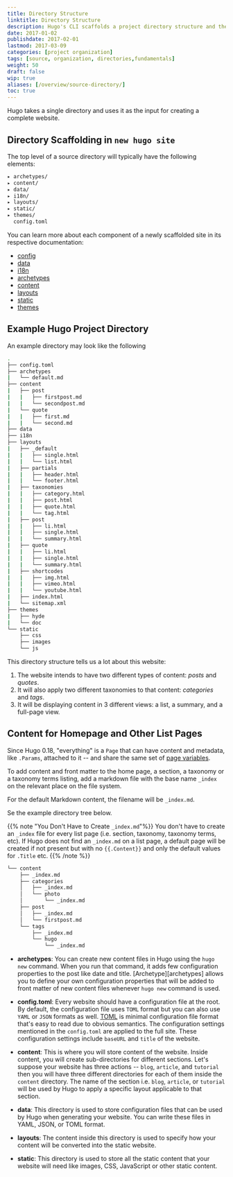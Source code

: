 ```yaml
---
title: Directory Structure
linktitle: Directory Structure
description: Hugo's CLI scaffolds a project directory structure and then takes that single directory and uses it as the input for creating a complete website.
date: 2017-01-02
publishdate: 2017-02-01
lastmod: 2017-03-09
categories: [project organization]
tags: [source, organization, directories,fundamentals]
weight: 50
draft: false
wip: true
aliases: [/overview/source-directory/]
toc: true
---
```


Hugo takes a single directory and uses it as the input for creating a complete
website.

## Directory Scaffolding in `new hugo site`

The top level of a source directory will typically have the following elements:

```bash
▸ archetypes/
▸ content/
▸ data/
▸ i18n/
▸ layouts/
▸ static/
▸ themes/
  config.toml
```

You can learn more about each component of a newly scaffolded site in its respective documentation:

* [config](/getting-started/configuration/)
* [data](/templates/data-templates/)
* [i18n](/content-management/multilingual/)
* [archetypes](/content-management/archetypes/)
* [content](/content-management/organization/)
* [layouts](/templates/)
* [static](/themes/creating-a-theme/)
* [themes](/themes/)


## Example Hugo Project Directory

An example directory may look like the following

```bash
.
├── config.toml
├── archetypes
|   └── default.md
├── content
|   ├── post
|   |   ├── firstpost.md
|   |   └── secondpost.md
|   └── quote
|   |   ├── first.md
|   |   └── second.md
├── data
├── i18n
├── layouts
|   ├── _default
|   |   ├── single.html
|   |   └── list.html
|   ├── partials
|   |   ├── header.html
|   |   └── footer.html
|   ├── taxonomies
|   |   ├── category.html
|   |   ├── post.html
|   |   ├── quote.html
|   |   └── tag.html
|   ├── post
|   |   ├── li.html
|   |   ├── single.html
|   |   └── summary.html
|   ├── quote
|   |   ├── li.html
|   |   ├── single.html
|   |   └── summary.html
|   ├── shortcodes
|   |   ├── img.html
|   |   ├── vimeo.html
|   |   └── youtube.html
|   ├── index.html
|   └── sitemap.xml
├── themes
|   ├── hyde
|   └── doc
└── static
    ├── css
    ├── images
    └── js
```

This directory structure tells us a lot about this website:

1. The website intends to have two different types of content: *posts* and *quotes*.
2. It will also apply two different taxonomies to that content: *categories* and *tags*.
3. It will be displaying content in 3 different views: a list, a summary, and a full-page view.

## Content for Homepage and Other List Pages

Since Hugo 0.18, "everything" is a `Page` that can have content and metadata, like `.Params`, attached to it -- and share the same set of [page variables](/variables/page/).

To add content and front matter to the home page, a section, a taxonomy or a taxonomy terms listing, add a markdown file with the base name `_index` on the relevant place on the file system.

For the default Markdown content, the filename will be `_index.md`.

Se the example directory tree below.

{{% note "You Don't Have to Create `_index.md`"%}}
You don't have to create an `_index` file for every list page (i.e. section, taxonomy, taxonomy terms, etc). If Hugo does not find an `_index.md` on a list page, a default page will be created if not present but with no `{{.Content}}`  and only the default values for `.Title` etc.
{{% /note %}}

```bash
└── content
    ├── _index.md
    ├── categories
    │   ├── _index.md
    │   └── photo
    │       └── _index.md
    ├── post
    │   ├── _index.md
    │   └── firstpost.md
    └── tags
        ├── _index.md
        └── hugo
            └── _index.md
```


<!-- copied from old version of quick start -->

* **archetypes**: You can create new content files in Hugo using the `hugo new` command. When you run that command, it adds few configuration properties to the post like date and title. [Archetype][archetypes] allows you to define your own configuration properties that will be added to front matter of new content files whenever `hugo new` command is used.

* **config.toml**: Every website should have a configuration file at the root. By default, the configuration file uses `TOML` format but you can also use `YAML` or `JSON` formats as well. [TOML](https://github.com/toml-lang/toml) is minimal configuration file format that's easy to read due to obvious semantics. The configuration settings mentioned in the `config.toml` are applied to the full site. These configuration settings include `baseURL` and `title` of the website.

* **content**: This is where you will store content of the website. Inside content, you will create sub-directories for different sections. Let's suppose your website has three actions -- `blog`, `article`, and `tutorial` then you will have three different directories for each of them inside the `content` directory. The name of the section i.e. `blog`, `article`, or `tutorial` will be used by Hugo to apply a specific layout applicable to that section.

* **data**: This directory is used to store configuration files that can be
used by Hugo when generating your website. You can write these files in YAML, JSON, or TOML format.

* **layouts**: The content inside this directory is used to specify how your content will be converted into the static website.

* **static**: This directory is used to store all the static content that your website will need like images, CSS, JavaScript or other static content.
